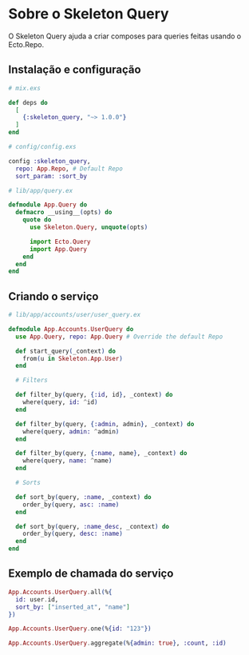 # Sobre o Skeleton Query

O Skeleton Query ajuda a criar composes para queries feitas usando o Ecto.Repo.

## Instalação e configuração

```elixir
# mix.exs

def deps do
  [
    {:skeleton_query, "~> 1.0.0"}
  ]
end
```

```elixir
# config/config.exs

config :skeleton_query,
  repo: App.Repo, # Default Repo
  sort_param: :sort_by
```

```elixir
# lib/app/query.ex

defmodule App.Query do
  defmacro __using__(opts) do
    quote do
      use Skeleton.Query, unquote(opts)

      import Ecto.Query
      import App.Query
    end
  end
end
```

## Criando o serviço

```elixir
# lib/app/accounts/user/user_query.ex

defmodule App.Accounts.UserQuery do
  use App.Query, repo: App.Query # Override the default Repo

  def start_query(_context) do
    from(u in Skeleton.App.User)
  end

  # Filters

  def filter_by(query, {:id, id}, _context) do
    where(query, id: ^id)
  end

  def filter_by(query, {:admin, admin}, _context) do
    where(query, admin: ^admin)
  end

  def filter_by(query, {:name, name}, _context) do
    where(query, name: ^name)
  end

  # Sorts

  def sort_by(query, :name, _context) do
    order_by(query, asc: :name)
  end

  def sort_by(query, :name_desc, _context) do
    order_by(query, desc: :name)
  end
end
```

## Exemplo de chamada do serviço

```elixir
App.Accounts.UserQuery.all(%{
  id: user.id,
  sort_by: ["inserted_at", "name"]
})

App.Accounts.UserQuery.one(%{id: "123"})

App.Accounts.UserQuery.aggregate(%{admin: true}, :count, :id)
```